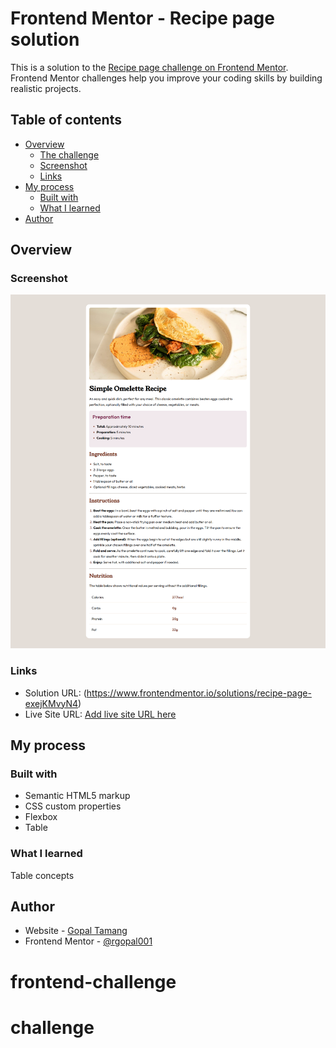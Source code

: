 # Frontend Mentor - Recipe page solution

This is a solution to the [Recipe page challenge on Frontend Mentor](https://www.frontendmentor.io/challenges/recipe-page-KiTsR8QQKm). Frontend Mentor challenges help you improve your coding skills by building realistic projects. 

## Table of contents

- [Overview](#overview)
  - [The challenge](#the-challenge)
  - [Screenshot](#screenshot)
  - [Links](#links)
- [My process](#my-process)
  - [Built with](#built-with)
  - [What I learned](#what-i-learned)
- [Author](#author)


## Overview

### Screenshot

![](./screenshot.png)

### Links

- Solution URL: (https://www.frontendmentor.io/solutions/recipe-page-exejKMvyN4)
- Live Site URL: [Add live site URL here](https://groyal001.github.io/recipe/)

## My process

### Built with

- Semantic HTML5 markup
- CSS custom properties
- Flexbox
- Table

### What I learned

Table concepts

## Author

- Website - [Gopal Tamang](https://www.gopaltamang.com.np)
- Frontend Mentor - [@rgopal001](https://www.frontendmentor.io/profile/rgopal001)



# frontend-challenge
# challenge
